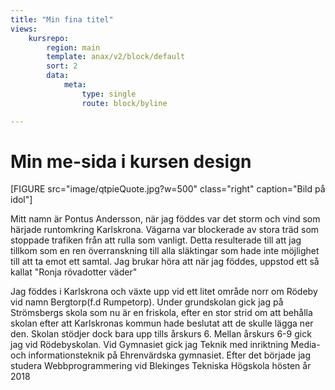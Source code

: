 ```yaml
---
title: "Min fina titel"
views:
    kursrepo:
        region: main
        template: anax/v2/block/default
        sort: 2
        data:
            meta:
                type: single
                route: block/byline

---
```

Min me-sida i kursen design
=========================

[FIGURE src="image/qtpieQuote.jpg?w=500" class="right" caption="Bild på idol"]

Mitt namn är Pontus Andersson, när jag föddes var det storm och vind som härjade runtomkring Karlskrona. Vägarna var blockerade av stora träd som stoppade trafiken från att rulla som vanligt. Detta resulterade till att jag tillkom som en ren överranskning till alla släktingar som hade inte möjlighet till att ta emot ett samtal. Jag brukar höra att när jag föddes, uppstod ett så kallat "Ronja rövadotter väder"

Jag föddes i Karlskrona och växte upp vid ett litet område norr om Rödeby vid namn Bergtorp(f.d Rumpetorp). Under grundskolan gick jag på Strömsbergs skola som nu är en friskola, efter en stor strid om att behålla skolan efter att Karlskronas kommun hade beslutat att de skulle lägga ner den. Skolan stödjer dock bara upp tills årskurs 6. Mellan årskurs 6-9 gick jag vid Rödebyskolan. Vid Gymnasiet gick jag Teknik med inriktning Media- och informationsteknik på Ehrenvärdska gymnasiet. Efter det började jag studera Webbprogrammering vid Blekinges Tekniska Högskola hösten år 2018
